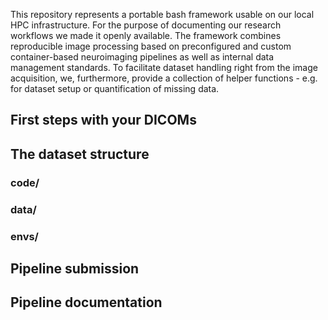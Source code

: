 This repository represents a portable bash framework usable on our local HPC infrastructure. For the purpose of documenting our research workflows we made it openly available. The framework combines reproducible image processing based on preconfigured and custom container-based neuroimaging pipelines as well as internal data management standards. To facilitate dataset handling right from the image acquisition, we, furthermore, provide a collection of helper functions - e.g. for dataset setup or quantification of missing data.

## First steps with your DICOMs

## The dataset structure

### code/
### data/
### envs/

## Pipeline submission

## Pipeline documentation
